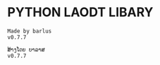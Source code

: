 # PYTHON LAODT LIBARY

``` Made by barlus ```  
``` v0.7.7 ```  
  
``` ສ້າງໂດຍ ບາລາສ ```  
``` v0.7.7 ```
